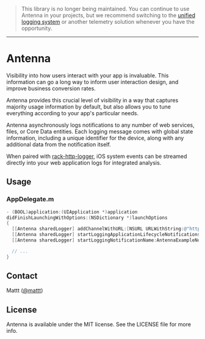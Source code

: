 > This library is no longer being maintained.
> You can continue to use Antenna in your projects,
> but we recommend switching to the
> [unified logging system](https://developer.apple.com/documentation/os/logging)
> or another telemetry solution whenever you have the opportunity.

* * *

# Antenna

Visibility into how users interact with your app is invaluable.
This information can go a long way to inform user interaction design,
and improve business conversion rates.

Antenna provides this crucial level of visibility
in a way that captures majority usage information by default,
but also allows you to tune everything according to your app's particular needs.

Antenna asynchronously logs notifications to any number of
web services, files, or Core Data entities.
Each logging message comes with global state information,
including a unique identifier for the device,
along with any additional data from the notification itself.

When paired with [rack-http-logger](https://github.com/mattt/rack-http-logger),
iOS system events can be streamed directly into your web application logs
for integrated analysis.

## Usage

### AppDelegate.m

```objective-c
- (BOOL)application:(UIApplication *)application
didFinishLaunchingWithOptions:(NSDictionary *)launchOptions
{
  [[Antenna sharedLogger] addChannelWithURL:[NSURL URLWithString:@"http://example.com"] method:@"LOG"];
  [[Antenna sharedLogger] startLoggingApplicationLifecycleNotifications];
  [[Antenna sharedLogger] startLoggingNotificationName:AntennaExampleNotification];

  // ...
}
```

## Contact

Mattt ([@mattt](https://twitter.com/mattt))

## License

Antenna is available under the MIT license. See the LICENSE file for more info.
